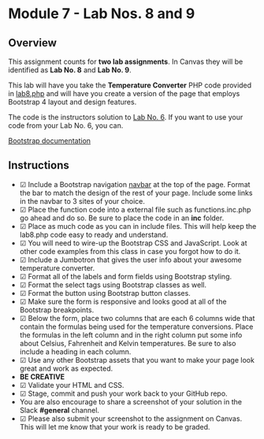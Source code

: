 # Module 7 - Lab Nos. 8 and 9

## Overview

This assignment counts for **two lab assignments**. In Canvas they will be identified as **Lab No. 8** and **Lab No. 9**.

This lab will have you take the **Temperature Converter** PHP code provided in [lab8.php](lab8.php) and will have you create a version of the page that employs Bootstrap 4 layout and design features.

The code is the instructors solution to [Lab No. 6](https://github.com/belgort-clark/ctec-127-module-4-lab-6). If you want to use your code from your Lab No. 6, you can.

[Bootstrap documentation](https://getbootstrap.com/docs/4.0/getting-started/introduction/)

## Instructions

- &#9745; Include a Bootstrap navigation [navbar](https://getbootstrap.com/docs/4.0/components/navbar/) at the top of the page. Format the bar to match the design of the rest of your page. Include some links in the navbar to 3 sites of your choice. 
- &#9745; Place the function code into a external file such as functions.inc.php go ahead and do so. Be sure to place the code in an **inc** folder.
- &#9745; Place as much code as you can in include files. This will help keep the lab8.php code easy to ready and understand.
- &#9745; You will need to wire-up the Bootstrap CSS and JavaScript. Look at other code examples from this class in case you forgot how to do it.
- &#9745; Include a Jumbotron that gives the user info about your awesome temperature converter.
- &#9745; Format all of the labels and form fields using Bootstrap styling.
- &#9745; Format the select tags using Bootstrap classes as well.
- &#9745; Format the button using Bootstrap button classes.
- &#9745; Make sure the form is responsive and looks good at all of the Bootstrap breakpoints.
- &#9745; Below the form, place two columns that are each 6 columns wide that contain the formulas being used for the temperature conversions. Place the formulas in the left column and in the right column put some info about Celsius, Fahrenheit and Kelvin temperatures. Be sure to also include a heading in each column.
- &#9745; Use any other Bootstrap assets that you want to make your page look great and work as expected.
- **BE CREATIVE**
- &#9745; Validate your HTML and CSS.
- &#9745; Stage, commit and push your work back to your GitHub repo.
- You are also encourage to share a screenshot of your solution in the Slack **#general** channel.
- &#9745; Please also submit your screenshot to the assignment on Canvas. This will let me know that your work is ready to be graded.